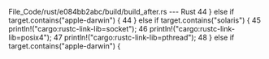 File_Code/rust/e084bb2abc/build/build_after.rs --- Rust
44     } else if target.contains("apple-darwin") {                                                                                                           44     } else if target.contains("solaris") {
                                                                                                                                                             45         println!("cargo:rustc-link-lib=socket");
                                                                                                                                                             46         println!("cargo:rustc-link-lib=posix4");
                                                                                                                                                             47         println!("cargo:rustc-link-lib=pthread");
                                                                                                                                                             48     } else if target.contains("apple-darwin") {

